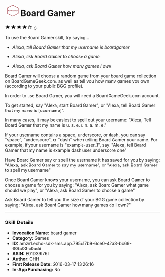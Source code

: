 # &nbsp;<img src="app_icon" alt="Board Gamer icon" width="36"> Board Gamer
![4 stars](../../../images/ic_star_black_18dp_1x.png)![4 stars](../../../images/ic_star_black_18dp_1x.png)![4 stars](../../../images/ic_star_black_18dp_1x.png)![4 stars](../../../images/ic_star_black_18dp_1x.png)![4 stars](../../../images/ic_star_border_black_18dp_1x.png) 3

To use the Board Gamer skill, try saying...

* *Alexa, tell Board Gamer that my username is boardgamer*

* *Alexa, ask Board Gamer to choose a game*

* *Alexa, ask Board Gamer how many games I own*

Board Gamer will choose a random game from your board game collection on BoardGameGeek.com, as well as tell you how many games you own (according to your public BGG profile).

In order to use Board Gamer, you will need a BoardGameGeek.com account.

To get started, say "Alexa, start Board Gamer", or "Alexa, tell Board Gamer that my name is [username]".

In many cases, it may be easiest to spell out your username:
"Alexa, Tell Board Gamer that my name is u. s. e. r. n. a. m. e."

If your username contains a space, underscore, or dash, you can say "space", "underscore", or "dash" when telling Board Gamer your name. For example, if your username is "example-user_1", say:
"Alexa, tell Board Gamer that my name is example dash user underscore one"

Have Board Gamer say or spell the username it has saved for you by saying:
"Alexa, ask Board Gamer to say my username", or
"Alexa, ask Board Gamer to spell my username"

Once Board Gamer knows your username, you can ask Board Gamer to choose a game for you by saying:
"Alexa, ask Board Gamer what game should we play", or
"Alexa, ask Board Gamer to choose a game"

Ask Board Gamer to tell you the size of your BGG game collection by saying:
"Alexa, ask Board Gamer how many games do I own?"

***

### Skill Details

* **Invocation Name:** board gamer
* **Category:** Games
* **ID:** amzn1.echo-sdk-ams.app.795c17b9-6ce0-42a3-bc69-60fa03fc9add
* **ASIN:** B01D39I76I
* **Author:** CHH
* **First Release Date:** 2016-03-17 13:26:16
* **In-App Purchasing:** No

